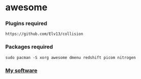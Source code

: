 # awesome

### Plugins required

```
https://github.com/Elv13/collision
```

### Packages required

```
sudo pacman -S xorg awesome dmenu redshift picom nitrogen
```

### [My software](https://github.com/Good1Cheese/LinuxSetup)
